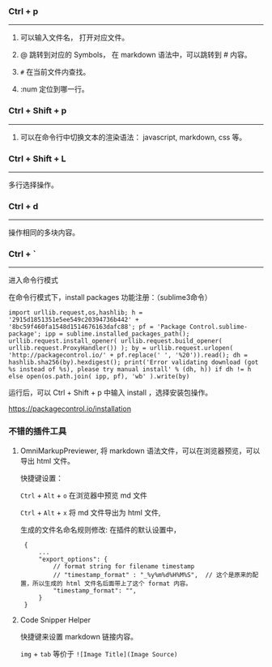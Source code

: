 ### Ctrl + p
---

1. 可以输入文件名， 打开对应文件。

2. @ 跳转到对应的 Symbols， 在 markdown 语法中，可以跳转到 # 内容。

3. `#` 在当前文件内查找。

4. :num  定位到哪一行。

### Ctrl + Shift + p
---

1. 可以在命令行中切换文本的渲染语法： javascript, markdown, css 等。

### Ctrl + Shift + L
---

多行选择操作。

### Ctrl + d
---

操作相同的多块内容。

### Ctrl + `
---

进入命令行模式

在命令行模式下，install packages 功能注册：（sublime3命令）

	import urllib.request,os,hashlib; h = '2915d1851351e5ee549c20394736b442' + '8bc59f460fa1548d1514676163dafc88'; pf = 'Package Control.sublime-package'; ipp = sublime.installed_packages_path(); urllib.request.install_opener( urllib.request.build_opener( urllib.request.ProxyHandler()) ); by = urllib.request.urlopen( 'http://packagecontrol.io/' + pf.replace(' ', '%20')).read(); dh = hashlib.sha256(by).hexdigest(); print('Error validating download (got %s instead of %s), please try manual install' % (dh, h)) if dh != h else open(os.path.join( ipp, pf), 'wb' ).write(by)

运行后，可以 Ctrl + Shift + p 中输入 install ，选择安装包操作。

<https://packagecontrol.io/installation>

### 不错的插件工具

1. OmniMarkupPreviewer, 将 markdown 语法文件，可以在浏览器预览，可以导出 html 文件。

	快捷键设置： 

	`Ctrl` + `Alt` + `o` 在浏览器中预览 md 文件

	`Ctrl` + `Alt` + `x` 将 md 文件导出为 html 文件, 

	生成的文件名命名规则修改:  在插件的默认设置中，

		{
			...
			"export_options": {
				// format string for filename timestamp
		        // "timestamp_format" : "_%y%m%d%H%M%S",  // 这个是原来的配置，所以生成的 html 文件名后面带上了这个 format 内容。
				"timestamp_format": "",
			}
		}

2.  Code Snipper Helper

	快捷键来设置 markdown 链接内容。

	`img` + `tab` 等价于  `![Image Title](Image Source)` 
